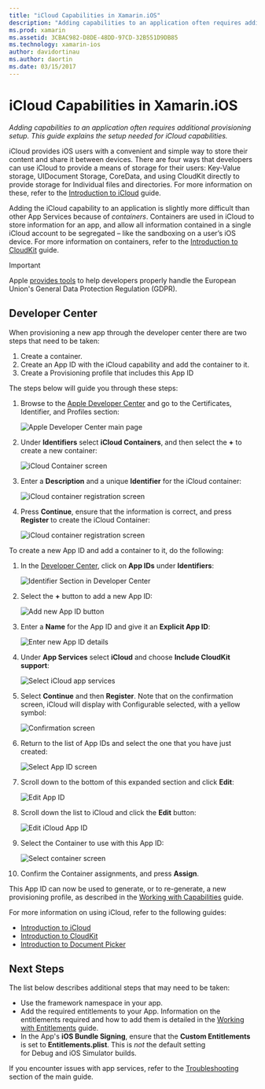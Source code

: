```yaml
---
title: "iCloud Capabilities in Xamarin.iOS"
description: "Adding capabilities to an application often requires additional provisioning setup. This guide explains the setup needed for iCloud capabilities."
ms.prod: xamarin
ms.assetid: 3CBAC982-D8DE-48DD-97CD-32B551D9DB85
ms.technology: xamarin-ios
author: davidortinau
ms.author: daortin
ms.date: 03/15/2017
---
```


# iCloud Capabilities in Xamarin.iOS

_Adding capabilities to an application often requires additional provisioning setup. This guide explains the setup needed for iCloud capabilities._

iCloud provides iOS users with a convenient and simple way to store their content and share it between devices. There are four ways that developers can use iCloud to provide a means of storage for their users: Key-Value storage, UIDocument Storage, CoreData, and using CloudKit directly to provide storage for Individual files and directories. For more information on these, refer to the [Introduction to iCloud](~/ios/data-cloud/introduction-to-icloud.md) guide.

Adding the iCloud capability to an application is slightly more difficult than other App Services because of _containers_. Containers are used in iCloud to store information for an app, and allow all information contained in a single iCloud account to be segregated – like the sandboxing on a user’s iOS device. For more information on containers, refer to the [Introduction to CloudKit](~/ios/data-cloud/intro-to-cloudkit.md) guide.

> [!IMPORTANT]
> Apple [provides tools](https://developer.apple.com/support/allowing-users-to-manage-data/)
> to help developers properly handle the European Union's General Data
> Protection Regulation (GDPR).

<a name="icloud-developer-center" />

## Developer Center

When provisioning a new app through the developer center there are two steps that need to be taken:

1. Create a container.
2. Create an App ID with the iCloud capability and add the container to it.
3. Create a Provisioning profile that includes this App ID

The steps below will guide you through these steps:

1. Browse to the [Apple Developer Center](https://developer.apple.com/account/) and go to the Certificates, Identifier, and Profiles section:

     ![Apple Developer Center main page](icloud-capabilities-images/image22.png)

2. Under **Identifiers** select **iCloud Containers**, and then select the **+** to create a new container:  

    ![iCloud Container screen](icloud-capabilities-images/image23.png)

3. Enter a **Description** and a unique **Identifier** for the iCloud container:

    ![iCloud container registration screen](icloud-capabilities-images/image24.png)

4. Press **Continue**, ensure that the information is correct, and press **Register** to create the iCloud Container:  

    ![iCloud container registration screen](icloud-capabilities-images/image25.png)

To create a new App ID and add a container to it, do the following:

1. In the [Developer Center](https://developer.apple.com/account/), click on **App IDs** under **Identifiers**:

    ![Identifier Section in Developer Center](icloud-capabilities-images/image26.png)

2. Select the **+** button to add a new App ID:

    ![Add new App ID button](icloud-capabilities-images/image27.png)

3. Enter a **Name** for the App ID and give it an **Explicit App ID**:

    ![Enter new App ID details](icloud-capabilities-images/image28.png)

4. Under **App Services** select **iCloud** and choose **Include CloudKit support**:

    ![Select iCloud app services](icloud-capabilities-images/image29.png)

5. Select **Continue** and then **Register**. Note that on the confirmation screen, iCloud will display with Configurable selected, with a yellow symbol:

    ![Confirmation screen](icloud-capabilities-images/image30.png)

6. Return to the list of App IDs and select the one that you have just created:

    ![Select App ID screen](icloud-capabilities-images/image31.png)

7. Scroll down to the bottom of this expanded section and click **Edit**:

    ![Edit App ID](icloud-capabilities-images/image32.png)

8. Scroll down the list to iCloud and click the **Edit** button:  

    ![Edit iCloud App ID](icloud-capabilities-images/image33.png)

9. Select the Container to use with this App ID:  

    ![Select container screen](icloud-capabilities-images/image34.png)

10. Confirm the Container assignments, and press **Assign**.

This App ID can now be used to generate, or to re-generate, a new provisioning profile, as described in the [Working with Capabilities](~/ios/deploy-test/provisioning/capabilities/index.md) guide.

For more information on using iCloud, refer to the following guides:

* [Introduction to iCloud](~/ios/data-cloud/introduction-to-icloud.md)
* [Introduction to CloudKit](~/ios/data-cloud/intro-to-cloudkit.md)
* [Introduction to Document Picker](~/ios/platform/document-picker.md)

## Next Steps

The list below describes additional steps that may need to be taken:

* Use the framework namespace in your app.
* Add the required entitlements to your App. Information on the entitlements required and how to add them is detailed in the [Working with Entitlements](~/ios/deploy-test/provisioning/entitlements.md) guide.
* In the App's **iOS Bundle Signing**, ensure that the **Custom Entitlements** is set to **Entitlements.plist**. This is _not_ the default setting for Debug and iOS Simulator builds.

If you encounter issues with app services, refer to the [Troubleshooting](~/ios/deploy-test/provisioning/capabilities/index.md) section of the main guide.
